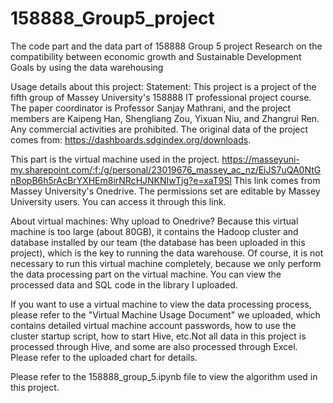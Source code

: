 # 158888_Group5_project
The code part and the data part of 158888 Group 5 project Research on the compatibility between economic growth and Sustainable Development Goals by using the data warehousing

Usage details about this project:
Statement: This project is a project of the fifth group of Massey University's 158888 IT professional project course. The paper coordinator is Professor Sanjay Mathrani, and the project members are Kaipeng Han, Shengliang  Zou, Yixuan Niu, and Zhangrui Ren. Any commercial activities are prohibited.
The original data of the project comes from: https://dashboards.sdgindex.org/downloads.

This part is the virtual machine used in the project.
https://masseyuni-my.sharepoint.com/:f:/g/personal/23019676_massey_ac_nz/EiJS7uQA0NtGnBopB6h5rAcBrYXHEm8irNRcHJNKNIwTjg?e=xaT9Sl
This link comes from Massey University's Onedrive. The permissions set are editable by Massey University users. You can access it through this link.

About virtual machines:
Why upload to Onedrive?
Because this virtual machine is too large (about 80GB), it contains the Hadoop cluster and database installed by our team (the database has been uploaded in this project), which is the key to running the data warehouse.
Of course, it is not necessary to run this virtual machine completely, because we only perform the data processing part on the virtual machine. You can view the processed data and SQL code in the library I uploaded.

If you want to use a virtual machine to view the data processing process, please refer to the "Virtual Machine Usage Document" we uploaded, which contains detailed virtual machine account passwords, how to use the cluster startup script, how to start Hive, etc.Not all data in this project is processed through Hive, and some are also processed through Excel. Please refer to the uploaded chart for details.

Please refer to the 158888_group_5.ipynb file to view the algorithm used in this project.
